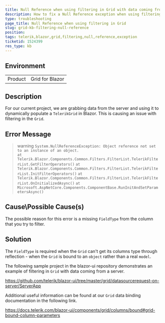 ```yaml
---
title: Null Reference when using filtering in Grid with data coming from a server 
description: How to fix a Null Reference exception when using filtering in Grid with data coming from a server?
type: troubleshooting
page_title: Null Reference when using filtering in Grid
slug: grid-kb-filtering-null-reference
position:
tags: telerik,blazor,grid,filtering,null,reference,exception
ticketid: 1524399
res_type: kb
---
```


## Environment
<table>
	<tbody>
		<tr>
			<td>Product</td>
			<td>Grid for Blazor</td>
		</tr>
	</tbody>
</table>


## Description
For our current project, we are grabbing data from the server and using it to dynamically populate a `TelerikGrid` in Blazor.  This is causing an issue with filtering in the `Grid`.

## Error Message
>warning `System.NullReferenceException: Object reference not set to an instance of an object.` <br />
>`at Telerik.Blazor.Components.Common.Filters.FilterList.TelerikFilterList.GetFilterOperators()`
>`at Telerik.Blazor.Components.Common.Filters.FilterList.TelerikFilterList.InitFilterOperators()`
>`at Telerik.Blazor.Components.Common.Filters.FilterList.TelerikFilterList.OnInitializedAsync()`
>`at Microsoft.AspNetCore.Components.ComponentBase.RunInitAndSetParametersAsync()`

## Cause\Possible Cause(s)
The possible reason for this error is a missing `FieldType` from the column that you try to filter.

## Solution
The `FieldType` is required when the `Grid` can't get its columns type through reflection - when the `Grid` is bound to an `object` rather than a real `model`.

The following sample project in the blazor-ui repository demonstrates an example of filtering in `Grid` with data coming from a server.

https://github.com/telerik/blazor-ui/tree/master/grid/datasourcerequest-on-server/ServerApp

Additional useful information can be found at our `Grid` data binding documentation in the following link.

https://docs.telerik.com/blazor-ui/components/grid/columns/bound#grid-bound-column-parameters